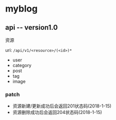 # myblog

## api -- version1.0

资源

uri: `/api/v1/<resource>/(<id>)*`

- user
- category
- post
- tag
- image

### patch

- 资源新建/更新成功后会返回201状态码(2018-1-15)
- 资源删除成功后会返回204状态码(2018-1-15)

